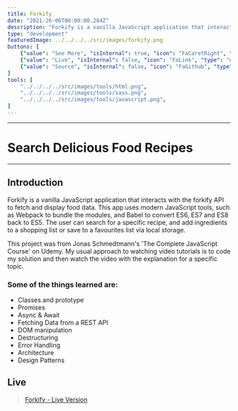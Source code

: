 ```yaml
---
title: Forkify
date: "2021-26-06T00:00:00.284Z"
description: "Forkify is a vanilla JavaScript application that interacts with the forkify API to fetch and display food data. This app uses modern JavaScript tools, such as Webpack to bundle the modules, and Babel to convert ES6, ES7 and ES8 back to ES5."
type: "development"
featuredImage: ../../../../src/images/forkify.png
buttons: [
    {"value": "See More", "isInternal": true, "icon": "FaCaretRight", "type": "filled"},
    {"value": "Live", "isInternal": false, "icon": "FaLink", "type": "outline", "link": "https://forkify-marlon.netlify.app/"},
    {"value": "Source", "isInternal": false, "icon": "FaGithub", "type": "outline", "link": "https://github.com/Strivemspr/Forkify"},
]
tools: [
    "../../../../src/images/tools/html.png",
    "../../../../src/images/tools/sass.png",
    "../../../../src/images/tools/javascript.png",
]
---
```


* * *

# Search Delicious Food Recipes

* * *

## Introduction

Forkify is a vanilla JavaScript application that interacts with the forkify API to fetch and display food data. This app uses modern JavaScript tools, such as Webpack to bundle the modules, and Babel to convert ES6, ES7 and ES8 back to ES5. The user can search for a specific recipe, and add ingredients to a shopping list or save to a favourites list via local storage.

This project was from Jonas Schmedtmann's 'The Complete JavaScript Course' on Udemy. My usual approach to watching video tutorials is to code my solution and then watch the video with the explanation for a specific topic.

### Some of the things learned are:

- Classes and prototype
- Promises
- Async & Await
- Fetching Data from a REST API
- DOM manipulation
- Destructuring
- Error Handling
- Architecture
- Design Patterns

## Live

> [Forkify - Live Version](https://forkify-marlon.netlify.app/)